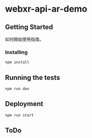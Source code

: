 # webxr-api-ar-demo


## Getting Started

如何開始使用指南。

### Installing

```bash
npm install
```

## Running the tests

```bash
npm run dev
```

## Deployment

```bash
npm run start
```
## ToDo

 